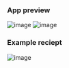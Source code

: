### App preview
![image](https://github.com/user-attachments/assets/c4f1547b-404b-4847-a44c-ee0b36162698)
![image](https://github.com/user-attachments/assets/a9ffbc67-9bc7-4769-9ee1-32a67db350d1)

### Example reciept
![image](https://github.com/user-attachments/assets/18da7a61-6993-4afa-8364-e0feb366e3b0)
